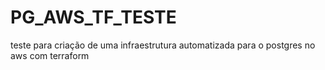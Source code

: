 # PG_AWS_TF_TESTE
teste para criação de uma infraestrutura automatizada para o postgres no aws com terraform

